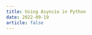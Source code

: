 ```yaml
---
title: Using Asyncio in Python
date: 2022-09-19
article: false
---
```


<PDF url="https://www.deadly-exception.icu:7779/pdf/python/Using%20Asyncio%20in%20Python.pdf" height="880px"/>
